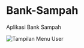 # Bank-Sampah
Aplikasi Bank Sampah

![Tampilan Menu User](https://user-images.githubusercontent.com/51619445/71822217-ea40e200-30c6-11ea-895f-d564d2495f01.PNG)

